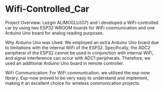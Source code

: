 # Wifi-Controlled_Car
Project Overview: Lezgin ALIMOGLU(O7) and I developed a WiFi-controlled car by using two ESP32 WROOM boards for WiFi communication and one Arduino Uno board for analog reading purposes.

Why Arduino Uno was Used: We employed an extra Arduino Uno board due to limitations with the internal WiFi of the ESP32. Specifically, the ADC2 peripheral of the ESP32 cannot be used in conjunction with internal WiFi, and signal interference can occur with ADC1 peripherals. Therefore, we used an additional Arduino Uno board in remote controller.

WiFi Communication: For WiFi communication, we utilized the esp-now library. Esp-now proved to be very easy to understand and implement, making it an excellent choice for wireless communication projects.
